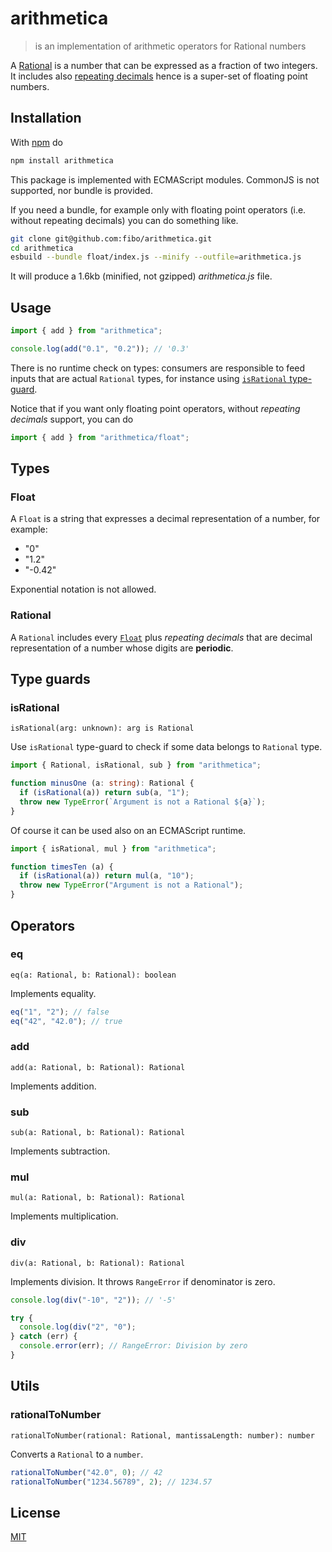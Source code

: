 # arithmetica

> is an implementation of arithmetic operators for Rational numbers

A [Rational](https://en.wikipedia.org/wiki/Rational_number) is a number that can be expressed as a fraction of two integers.
It includes also [repeating decimals](https://en.wikipedia.org/wiki/Repeating_decimal) hence is a super-set of floating point numbers.

## Installation

With [npm](https://www.npmjs.com/) do

```sh
npm install arithmetica
```

This package is implemented with ECMAScript modules. CommonJS is not supported, nor bundle is provided.

If you need a bundle, for example only with floating point operators (i.e. without repeating decimals)
you can do something like.

```sh
git clone git@github.com:fibo/arithmetica.git
cd arithmetica
esbuild --bundle float/index.js --minify --outfile=arithmetica.js
```

It will produce a 1.6kb (minified, not gzipped) _arithmetica.js_ file.

## Usage

```js
import { add } from "arithmetica";

console.log(add("0.1", "0.2")); // '0.3'
```

There is no runtime check on types: consumers are responsible to feed inputs
that are actual `Rational` types, for instance using
[`isRational` type-guard](#isrational).

Notice that if you want only floating point operators, without _repeating decimals_ support, you can do

```js
import { add } from "arithmetica/float";
```

## Types

### Float

A `Float` is a string that expresses a decimal representation of a number, for example:

- "0"
- "1.2"
- "-0.42"

Exponential notation is not allowed.

### Rational

A `Rational` includes every [`Float`](#float) plus *repeating decimals* that are decimal representation of a number whose digits are **periodic**.

## Type guards

### isRational

`isRational(arg: unknown): arg is Rational`

Use `isRational` type-guard to check if some data belongs to `Rational` type.

```ts
import { Rational, isRational, sub } from "arithmetica";

function minusOne (a: string): Rational {
  if (isRational(a)) return sub(a, "1");
  throw new TypeError(`Argument is not a Rational ${a}`);
}
```

Of course it can be used also on an ECMAScript runtime.

```js
import { isRational, mul } from "arithmetica";

function timesTen (a) {
  if (isRational(a)) return mul(a, "10");
  throw new TypeError("Argument is not a Rational");
}
```

## Operators

### eq

`eq(a: Rational, b: Rational): boolean`

Implements equality.

```js
eq("1", "2"); // false
eq("42", "42.0"); // true
```

### add

`add(a: Rational, b: Rational): Rational`

Implements addition.

### sub

`sub(a: Rational, b: Rational): Rational`

Implements subtraction.

### mul

`mul(a: Rational, b: Rational): Rational`

Implements multiplication.

### div

`div(a: Rational, b: Rational): Rational`

Implements division. It throws `RangeError` if denominator is zero.

```js
console.log(div("-10", "2")); // '-5'

try {
  console.log(div("2", "0");
} catch (err) {
  console.error(err); // RangeError: Division by zero
}
```

## Utils

### rationalToNumber

`rationalToNumber(rational: Rational, mantissaLength: number): number`

Converts a `Rational` to a `number`.

```js
rationalToNumber("42.0", 0); // 42
rationalToNumber("1234.56789", 2); // 1234.57
```

## License

[MIT](https://fibo.github.io/mit-license)

